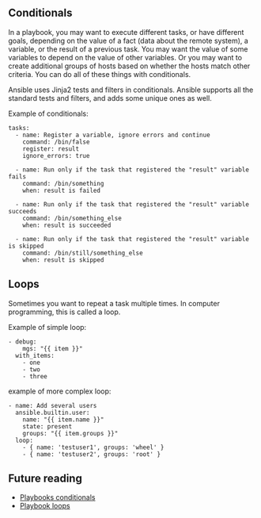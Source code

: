 ## Conditionals 

In a playbook, you may want to execute different tasks, or have different goals, depending on the value of a fact (data about the remote system), a variable, or the result of a previous task. You may want the value of some variables to depend on the value of other variables. Or you may want to create additional groups of hosts based on whether the hosts match other criteria. You can do all of these things with conditionals.

Ansible uses Jinja2 tests and filters in conditionals. Ansible supports all the standard tests and filters, and adds some unique ones as well.

Example of conditionals:

```
tasks:
  - name: Register a variable, ignore errors and continue
    command: /bin/false
    register: result
    ignore_errors: true

  - name: Run only if the task that registered the "result" variable fails
    command: /bin/something
    when: result is failed

  - name: Run only if the task that registered the "result" variable succeeds
    command: /bin/something_else
    when: result is succeeded

  - name: Run only if the task that registered the "result" variable is skipped
    command: /bin/still/something_else
    when: result is skipped
```

## Loops

Sometimes you want to repeat a task multiple times. In computer programming, this is called a loop.

Example of sіmple loop:

```
- debug:
    mgs: "{{ item }}"
  with_items:
    - one
    - two
    - three
```

example of more complex loop:

```
- name: Add several users
  ansible.builtin.user:
    name: "{{ item.name }}"
    state: present
    groups: "{{ item.groups }}"
  loop:
    - { name: 'testuser1', groups: 'wheel' }
    - { name: 'testuser2', groups: 'root' }
```

## Future reading
- [Playbooks conditionals](https://docs.ansible.com/ansible/latest/user_guide/playbooks_conditionals.html)
- [Playbook loops](https://docs.ansible.com/ansible/latest/user_guide/playbooks_loops.html)
